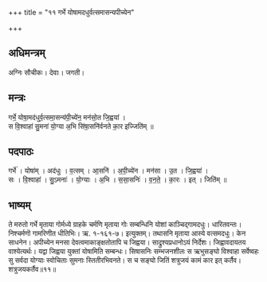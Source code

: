 +++
title = "११ गर्भे योषामदधुर्वत्समासन्यपीच्येन"

+++
## अधिमन्त्रम्
अग्निः सौचीकः। देवाः। जगती।

## मन्त्रः
गर्भे॒ योषा॒मद॑धुर्व॒त्समा॒सन्य॑पी॒च्ये॑न॒ मन॑सो॒त जि॒ह्वया॑ ।  
स वि॒श्वाहा॑ सु॒मना॑ यो॒ग्या अ॒भि सि॑षा॒सनि॑र्वनते का॒र इज्जिति॑म् ॥

## पदपाठः
गर्भे॑ । योषा॑म् । अद॑धुः । व॒त्सम् । आ॒सनि॑ । अ॒पी॒च्ये॑न । मन॑सा । उ॒त । जि॒ह्वया॑ ।  
सः । वि॒श्वाहा॑ । सु॒ऽमनाः॑ । यो॒ग्याः । अ॒भि । स॒सा॒सनिः॑ । व॒न॒ते॒ । का॒रः । इत् । जिति॑म् ॥

## भाष्यम्
ते मरुतो गर्भे मृताया गोर्मध्ये ग्राहके चर्मणि मृताया गोः सम्बन्धिनि योशां काञ्चिद्गामदधुः। धारितवन्तः। निश्चर्मणॊ गामरिणीत धीतिभिः। ऋ. १-१६१-७। इत्युक्तम्। तथासनि मृताया आस्ये वत्समदधुः। केन साधनेन। अपीच्येन मनसा देवत्वमाकाङ्क्षतोतापि च जिह्वया। साद्रुश्यप्रधानोऽयं निर्देशः। जिह्वावदायतय वाश्येत्यर्थः। यद्वा जिह्वया युक्तां योषामिति सम्बन्धः। सिषासनिः सम्भजनशीलः स ऋभुसङ्घो विश्वाहा सर्वेष्वहः सु सर्वदा योग्याः स्वोचिताः सुमनाः स्तितीरभिवनते। स च सङ्घो जितिं शत्रुजयं कामं कार इत् कर्तैव। शत्रुजयकर्तैव॥११॥